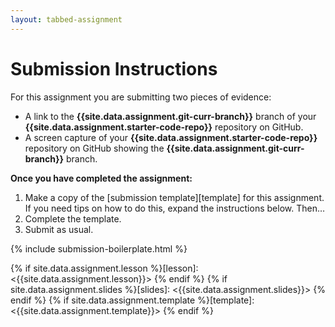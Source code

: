 ```yaml
---
layout: tabbed-assignment
---
```


# Submission Instructions

For this assignment you are submitting two pieces of evidence:

* A link to the **{{site.data.assignment.git-curr-branch}}** branch of your **{{site.data.assignment.starter-code-repo}}** repository on GitHub.
* A screen capture of your **{{site.data.assignment.starter-code-repo}}** repository on GitHub showing the **{{site.data.assignment.git-curr-branch}}** branch.

**Once you have completed the assignment:**

1. Make a copy of the [submission template][template] for this assignment. 
If you need tips on how to do this, expand the instructions below. Then…
1. Complete the template.
1. Submit as usual.

{% include submission-boilerplate.html %}

<!-- Don't edit links here, change them in _data/assignment.yml instead, -->

{% if site.data.assignment.lesson   %}[lesson]: <{{site.data.assignment.lesson}}>     {% endif %}
{% if site.data.assignment.slides   %}[slides]:   <{{site.data.assignment.slides}}>   {% endif %}
{% if site.data.assignment.template %}[template]: <{{site.data.assignment.template}}> {% endif %}
